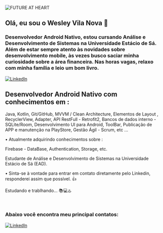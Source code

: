 ![FUTURE AT HEART](https://user-images.githubusercontent.com/92765775/167494548-c9ef24c7-b635-4f30-8c52-8fbd063fa7f0.png)


## Olá, eu sou o Wesley Vila Nova 👋  
### Desenvolvedor Android Nativo, estou cursando Análise e Desenvolvimento de Sistemas na Universidade Estácio de Sá. Além de estar sempre atento às novidades sobre desenvolvimento mobile, às vezes busco saciar minha curiosidade sobre a área financeira. Nas horas vagas, relaxo com minha família e leio um bom livro. 
[![Linkedln](https://img.shields.io/badge/LinkedIn-0077B5?style=for-the-badge&logo=linkedin&logoColor=white)](https://www.linkedin.com/in/wesley-v-n-d-l-torres-646998222/)

## Desenvolvedor Android Nativo com conhecimentos em : 
 Java,
 Kotlin,
 Git/GitHub,
 MVVM / Clean Architecture,
 Elementos de Layout , RecyclerView, Adapter,
 API RestFull - Retrofit2,
 Bancos de dados interno - SQLite/Room,
 Desenvolvimento UI para Android,
 ToolBar,
 Publicação de APP e manutenção na PlayStore,
 Gestão Ágil - Scrum, etc ...

• Atualmente adquirindo conhecimentos sobre :

 Firebase - DataBase, Authentication, Storage, etc.
 

Estudante de Análise e Desenvolvimento de Sistemas na Universidade Estácio de Sá (EAD).

• Sinta-se à vontade para entrar em contato diretamente pelo Linkedin, responderei assim que possível. 👍


Estudando e trablhando... 📚💻♨️
 
</div><br/>

### Abaixo você encontra meu principal contatos:

[![Linkedln](https://img.shields.io/badge/LinkedIn-0077B5?style=for-the-badge&logo=linkedin&logoColor=white)](https://www.linkedin.com/in/wesley-vila-nova/)

</div> <br/>
